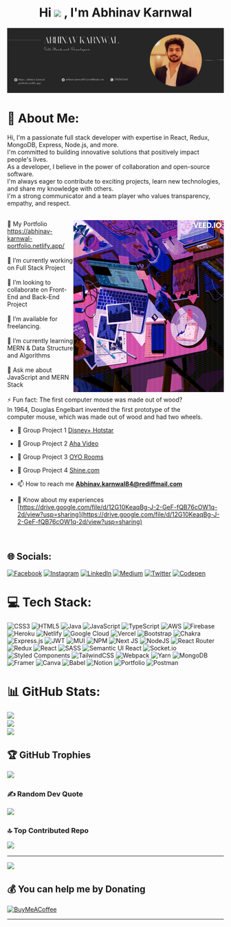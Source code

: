 <h1 align="center">Hi <img src="https://media.giphy.com/media/hvRJCLFzcasrR4ia7z/giphy.gif" width="35"> , I'm Abhinav Karnwal</h1>

<img  src="https://github.com/Abhikarnwal/Abhikarnwal/blob/main/Black%20and%20White%20Creative%20Profile%20Information%20LinkedIn%20Article%20Cover%20Image.jpg"   />
  
  
# 💫 About Me:
 Hi,  I'm a passionate full stack developer with expertise in  React, Redux, MongoDB, Express, Node.js, and more.<br> I'm committed to building innovative solutions that positively impact people's lives. <br> As a developer, I believe in the power of collaboration and open-source software. <br> I'm always eager to contribute to exciting projects, learn new technologies, and share my knowledge with others. <br> I'm a strong communicator and a team player who values transparency, empathy, and respect.<br><br>
 
  <img align="right" src="https://github.com/Abhikarnwal/Abhikarnwal/blob/main/screen%20open%20(1).gif" height="400" width="350" />
 
 💼 My Portfolio https://abhinav-karnwal-portfolio.netlify.app/<br><br>🔭 I’m currently working on Full Stack Project<br><br>👯 I’m looking to collaborate on Front-End and Back-End Project<br><br>🤝 I’m available for freelancing.<br><br>🌱 I’m currently learning MERN & Data Structure and Algorithms<br><br>💬 Ask me about JavaScript and MERN Stack<br><br>⚡ Fun fact: The first computer mouse was made out of wood? <br>  In 1964, Douglas Engelbart invented the first prototype of the  <br> computer mouse, which was made out of wood and had two wheels.<br>
  

- 🤝 Group Project 1 [Disney+ Hotstar](https://anjali280.github.io/hotstart_clone_/)

- 🤝 Group Project 2 [Aha Video](https://ahavideoclone.vercel.app/)

- 🤝 Group Project 3 [OYO Rooms](https://oyo-rooms-replica.netlify.app/)

- 🤝 Group Project 4 [Shine.com](https://shine-akash.netlify.app/)
  

- 📫 How to reach me **Abhinav.karnwal84@rediffmail.com**

- 📄 Know about my experiences [https://drive.google.com/file/d/12G10KeaqBg-J-2-GeF-fQB76cOW1q-2d/view?usp=sharing](https://drive.google.com/file/d/12G10KeaqBg-J-2-GeF-fQB76cOW1q-2d/view?usp=sharing)

<br/>  

## 🌐 Socials:
[![Facebook](https://img.shields.io/badge/Facebook-%231877F2.svg?logo=Facebook&logoColor=white)](https://facebook.com/AbhiKarnwal) [![Instagram](https://img.shields.io/badge/Instagram-%23E4405F.svg?logo=Instagram&logoColor=white)](https://instagram.com/abhi_karnwal01) [![LinkedIn](https://img.shields.io/badge/LinkedIn-%230077B5.svg?logo=linkedin&logoColor=white)](https://linkedin.com/in/abhinav-karnwal21) [![Medium](https://img.shields.io/badge/Medium-12100E?logo=medium&logoColor=white)](https://medium.com/@Abhinavkarnwal) [![Twitter](https://img.shields.io/badge/Twitter-%231DA1F2.svg?logo=Twitter&logoColor=white)](https://twitter.com/AbhinavKarnwal3) [![Codepen](https://img.shields.io/badge/Codepen-000000?style=for-the-badge&logo=codepen&logoColor=white)](https://codepen.io/Abhikarnwal) 

# 💻 Tech Stack:
![CSS3](https://img.shields.io/badge/css3-%231572B6.svg?style=for-the-badge&logo=css3&logoColor=white) ![HTML5](https://img.shields.io/badge/html5-%23E34F26.svg?style=for-the-badge&logo=html5&logoColor=white) ![Java](https://img.shields.io/badge/java-%23ED8B00.svg?style=for-the-badge&logo=java&logoColor=white) ![JavaScript](https://img.shields.io/badge/javascript-%23323330.svg?style=for-the-badge&logo=javascript&logoColor=%23F7DF1E) ![TypeScript](https://img.shields.io/badge/typescript-%23007ACC.svg?style=for-the-badge&logo=typescript&logoColor=white) ![AWS](https://img.shields.io/badge/AWS-%23FF9900.svg?style=for-the-badge&logo=amazon-aws&logoColor=white) ![Firebase](https://img.shields.io/badge/firebase-%23039BE5.svg?style=for-the-badge&logo=firebase) ![Heroku](https://img.shields.io/badge/heroku-%23430098.svg?style=for-the-badge&logo=heroku&logoColor=white) ![Netlify](https://img.shields.io/badge/netlify-%23000000.svg?style=for-the-badge&logo=netlify&logoColor=#00C7B7) ![Google Cloud](https://img.shields.io/badge/Google%20Cloud-%234285F4.svg?style=for-the-badge&logo=google-cloud&logoColor=white) ![Vercel](https://img.shields.io/badge/vercel-%23000000.svg?style=for-the-badge&logo=vercel&logoColor=white) ![Bootstrap](https://img.shields.io/badge/bootstrap-%23563D7C.svg?style=for-the-badge&logo=bootstrap&logoColor=white) ![Chakra](https://img.shields.io/badge/chakra-%234ED1C5.svg?style=for-the-badge&logo=chakraui&logoColor=white) ![Express.js](https://img.shields.io/badge/express.js-%23404d59.svg?style=for-the-badge&logo=express&logoColor=%2361DAFB) ![JWT](https://img.shields.io/badge/JWT-black?style=for-the-badge&logo=JSON%20web%20tokens) ![MUI](https://img.shields.io/badge/MUI-%230081CB.svg?style=for-the-badge&logo=material-ui&logoColor=white) ![NPM](https://img.shields.io/badge/NPM-%23000000.svg?style=for-the-badge&logo=npm&logoColor=white) ![Next JS](https://img.shields.io/badge/Next-black?style=for-the-badge&logo=next.js&logoColor=white) ![NodeJS](https://img.shields.io/badge/node.js-6DA55F?style=for-the-badge&logo=node.js&logoColor=white) ![React Router](https://img.shields.io/badge/React_Router-CA4245?style=for-the-badge&logo=react-router&logoColor=white) ![Redux](https://img.shields.io/badge/redux-%23593d88.svg?style=for-the-badge&logo=redux&logoColor=white) ![React](https://img.shields.io/badge/react-%2320232a.svg?style=for-the-badge&logo=react&logoColor=%2361DAFB) ![SASS](https://img.shields.io/badge/SASS-hotpink.svg?style=for-the-badge&logo=SASS&logoColor=white) ![Semantic UI React](https://img.shields.io/badge/Semantic%20UI%20React-%2335BDB2.svg?style=for-the-badge&logo=SemanticUIReact&logoColor=white) ![Socket.io](https://img.shields.io/badge/Socket.io-black?style=for-the-badge&logo=socket.io&badgeColor=010101) ![Styled Components](https://img.shields.io/badge/styled--components-DB7093?style=for-the-badge&logo=styled-components&logoColor=white) ![TailwindCSS](https://img.shields.io/badge/tailwindcss-%2338B2AC.svg?style=for-the-badge&logo=tailwind-css&logoColor=white) ![Webpack](https://img.shields.io/badge/webpack-%238DD6F9.svg?style=for-the-badge&logo=webpack&logoColor=black) ![Yarn](https://img.shields.io/badge/yarn-%232C8EBB.svg?style=for-the-badge&logo=yarn&logoColor=white) ![MongoDB](https://img.shields.io/badge/MongoDB-%234ea94b.svg?style=for-the-badge&logo=mongodb&logoColor=white) ![Framer](https://img.shields.io/badge/Framer-black?style=for-the-badge&logo=framer&logoColor=blue) ![Canva](https://img.shields.io/badge/Canva-%2300C4CC.svg?style=for-the-badge&logo=Canva&logoColor=white) ![Babel](https://img.shields.io/badge/Babel-F9DC3e?style=for-the-badge&logo=babel&logoColor=black) ![Notion](https://img.shields.io/badge/Notion-%23000000.svg?style=for-the-badge&logo=notion&logoColor=white) ![Portfolio](https://img.shields.io/badge/Portfolio-%23000000.svg?style=for-the-badge&logo=firefox&logoColor=#FF7139) ![Postman](https://img.shields.io/badge/Postman-FF6C37?style=for-the-badge&logo=postman&logoColor=white)
# 📊 GitHub Stats:
![](https://github-readme-stats.vercel.app/api?username=Abhikarnwal&theme=jolly&hide_border=false&include_all_commits=false&count_private=false)<br/>
![](https://github-readme-streak-stats.herokuapp.com/?user=Abhikarnwal&theme=jolly&hide_border=false)<br/>
![](https://github-readme-stats.vercel.app/api/top-langs/?username=Abhikarnwal&theme=jolly&hide_border=false&include_all_commits=false&count_private=false&layout=compact)

## 🏆 GitHub Trophies
![](https://github-profile-trophy.vercel.app/?username=Abhikarnwal&theme=tokyonight&no-frame=false&no-bg=true&margin-w=4)

### ✍️ Random Dev Quote
![](https://quotes-github-readme.vercel.app/api?type=horizontal&theme=radical)

### 🔝 Top Contributed Repo
![](https://github-contributor-stats.vercel.app/api?username=Abhikarnwal&limit=5&theme=dark&combine_all_yearly_contributions=true)

---
[![](https://visitcount.itsvg.in/api?id=Abhikarnwal&icon=0&color=12)](https://visitcount.itsvg.in)

  ## 💰 You can help me by Donating
  [![BuyMeACoffee](https://img.shields.io/badge/Buy%20Me%20a%20Coffee-ffdd00?style=for-the-badge&logo=buy-me-a-coffee&logoColor=black)](https://buymeacoffee.com/abhikarnwal) 

----
